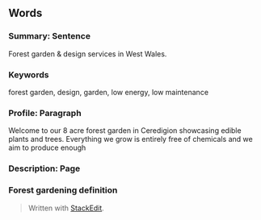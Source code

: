 ## Words

### Summary: Sentence

Forest garden & design services in West Wales.

### Keywords

forest garden, design, garden, low energy, low maintenance

### Profile: Paragraph
Welcome to our 8 acre forest garden in Ceredigion showcasing edible plants and trees. Everything we grow is entirely free of chemicals and we aim to produce enough
### Description: Page

### Forest gardening definition


> Written with [StackEdit](https://stackedit.io/).
<!--stackedit_data:
eyJoaXN0b3J5IjpbLTQxNTkwNzkyOSwtMTY3ODY2NzM3MF19
-->